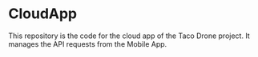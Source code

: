 # CloudApp
This repository is the code for the cloud app of the Taco Drone project. It manages the API requests from the Mobile App.
